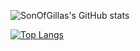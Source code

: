 ![SonOfGillas's GitHub stats](https://github-readme-stats.vercel.app/api?username=SonOfGillas&show_icons=true&theme=radical)

[![Top Langs](https://github-readme-stats.vercel.app/api/top-langs/?username=SonOfGillas&layout=donut-vertical)](https://github.com/anuraghazra/github-readme-stats)
